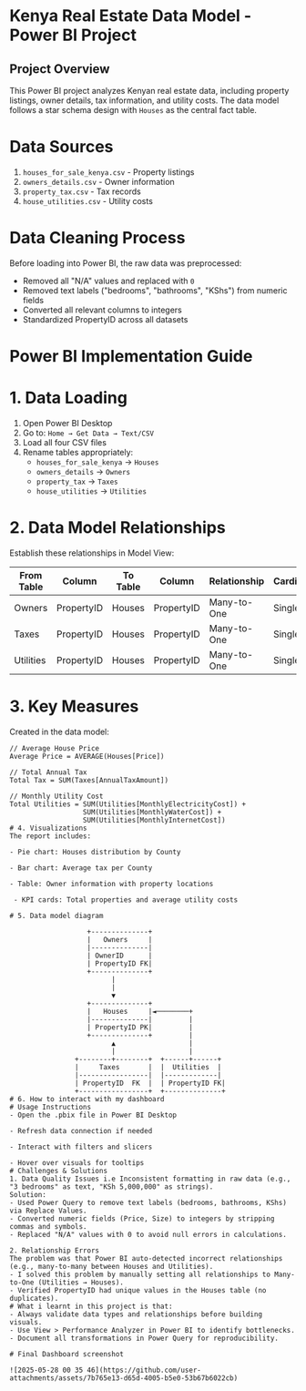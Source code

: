 # Kenya Real Estate Data Model - Power BI Project
## Project Overview
This Power BI project analyzes Kenyan real estate data, including property listings, owner details, tax information, and utility costs. The data model follows a star schema design with `Houses` as the central fact table.

# Data Sources
1. `houses_for_sale_kenya.csv` - Property listings
2. `owners_details.csv` - Owner information
3. `property_tax.csv` - Tax records
4. `house_utilities.csv` - Utility costs

# Data Cleaning Process
Before loading into Power BI, the raw data was preprocessed:
- Removed all "N/A" values and replaced with `0`
- Removed text labels ("bedrooms", "bathrooms", "KShs") from numeric fields
- Converted all relevant columns to integers
- Standardized PropertyID across all datasets

# Power BI Implementation Guide

# 1. Data Loading
1. Open Power BI Desktop
2. Go to: `Home → Get Data → Text/CSV`
3. Load all four CSV files
4. Rename tables appropriately:
   - `houses_for_sale_kenya` → `Houses`
   - `owners_details` → `Owners`
   - `property_tax` → `Taxes`
   - `house_utilities` → `Utilities`

# 2. Data Model Relationships
Establish these relationships in Model View:

| From Table  | Column     | To Table | Column     | Relationship | Cardinality  |
|-------------|------------|----------|------------|--------------|--------------|
| Owners      | PropertyID | Houses   | PropertyID | Many-to-One  | Single → 🔄  |
| Taxes       | PropertyID | Houses   | PropertyID | Many-to-One  | Single → 🔄  |
| Utilities   | PropertyID | Houses   | PropertyID | Many-to-One  | Single → 🔄  |

# 3. Key Measures
Created in the data model:
```dax
// Average House Price
Average Price = AVERAGE(Houses[Price])

// Total Annual Tax
Total Tax = SUM(Taxes[AnnualTaxAmount])

// Monthly Utility Cost
Total Utilities = SUM(Utilities[MonthlyElectricityCost]) + 
                  SUM(Utilities[MonthlyWaterCost]) +
                  SUM(Utilities[MonthlyInternetCost])
# 4. Visualizations
The report includes:

- Pie chart: Houses distribution by County

- Bar chart: Average tax per County

- Table: Owner information with property locations

 - KPI cards: Total properties and average utility costs

# 5. Data model diagram

                   +--------------+
                   |   Owners     |
                   |--------------|
                   | OwnerID      |
                   | PropertyID FK|
                   +--------------+
                         |
                         |
                         ▼
                   +--------------+
                   |   Houses     |◄────────+
                   |--------------|         |
                   | PropertyID PK|         |
                   +--------------+         |
                         ▲                  |
                         |                  |
                +--------+--------+  +------+------+
                |     Taxes       |  |  Utilities  |
                |-----------------|  |-------------|
                | PropertyID  FK  |  | PropertyID FK|
                +-----------------+  +--------------+
# 6. How to interact with my dashboard
# Usage Instructions
- Open the .pbix file in Power BI Desktop

- Refresh data connection if needed

- Interact with filters and slicers

- Hover over visuals for tooltips
# Challenges & Solutions
1. Data Quality Issues i.e Inconsistent formatting in raw data (e.g., "3 bedrooms" as text, "KSh 5,000,000" as strings).
Solution:
- Used Power Query to remove text labels (bedrooms, bathrooms, KShs) via Replace Values.
- Converted numeric fields (Price, Size) to integers by stripping commas and symbols.
- Replaced "N/A" values with 0 to avoid null errors in calculations.

2. Relationship Errors
The problem was that Power BI auto-detected incorrect relationships (e.g., many-to-many between Houses and Utilities).
- I solved this problem by manually setting all relationships to Many-to-One (Utilities → Houses).
- Verified PropertyID had unique values in the Houses table (no duplicates).
# What i learnt in this project is that:
- Always validate data types and relationships before building visuals.
- Use View > Performance Analyzer in Power BI to identify bottlenecks.
- Document all transformations in Power Query for reproducibility.

# Final Dashboard screenshot

![2025-05-28 00 35 46](https://github.com/user-attachments/assets/7b765e13-d65d-4005-b5e0-53b67b6022cb)
